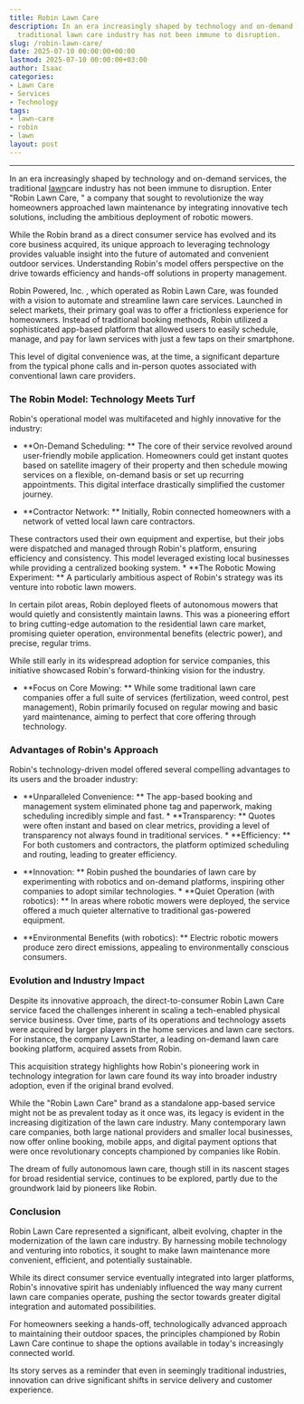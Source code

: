 ```yaml
---
title: Robin Lawn Care
description: In an era increasingly shaped by technology and on-demand services, the
  traditional lawn care industry has not been immune to disruption.
slug: /robin-lawn-care/
date: 2025-07-10 00:00:00+00:00
lastmod: 2025-07-10 00:00:00+03:00
author: Isaac
categories:
- Lawn Care
- Services
- Technology
tags:
- lawn-care
- robin
- lawn
layout: post
---
```

---

In an era increasingly shaped by technology and on-demand services, the traditional [lawn](https://pestpolicy.com/10-essential-lawn-and-garden-tools-for-fall/)care industry has not been immune to disruption. Enter "Robin Lawn Care, " a company that sought to revolutionize the way homeowners approached lawn maintenance by integrating innovative tech solutions, including the ambitious deployment of robotic mowers.

While the Robin brand as a direct consumer service has evolved and its core business acquired, its unique approach to leveraging technology provides valuable insight into the future of automated and convenient outdoor services. Understanding Robin's model offers perspective on the drive towards efficiency and hands-off solutions in property management.

Robin Powered, Inc. , which operated as Robin Lawn Care, was founded with a vision to automate and streamline lawn care services. Launched in select markets, their primary goal was to offer a frictionless experience for homeowners. Instead of traditional booking methods, Robin utilized a sophisticated app-based platform that allowed users to easily schedule, manage, and pay for lawn services with just a few taps on their smartphone.

This level of digital convenience was, at the time, a significant departure from the typical phone calls and in-person quotes associated with conventional lawn care providers.

###  The Robin Model: Technology Meets Turf

Robin's operational model was multifaceted and highly innovative for the industry:

* **On-Demand Scheduling: ** The core of their service revolved around user-friendly mobile application. Homeowners could get instant quotes based on satellite imagery of their property and then schedule mowing services on a flexible, on-demand basis or set up recurring appointments. This digital interface drastically simplified the customer journey.

* **Contractor Network: ** Initially, Robin connected homeowners with a network of vetted local lawn care contractors.

These contractors used their own equipment and expertise, but their jobs were dispatched and managed through Robin's platform, ensuring efficiency and consistency. This model leveraged existing local businesses while providing a centralized booking system. * **The Robotic Mowing Experiment: ** A particularly ambitious aspect of Robin's strategy was its venture into robotic lawn mowers.

In certain pilot areas, Robin deployed fleets of autonomous mowers that would quietly and consistently maintain lawns. This was a pioneering effort to bring cutting-edge automation to the residential lawn care market, promising quieter operation, environmental benefits (electric power), and precise, regular trims.

While still early in its widespread adoption for service companies, this initiative showcased Robin's forward-thinking vision for the industry.

* **Focus on Core Mowing: ** While some traditional lawn care companies offer a full suite of services (fertilization, weed control, pest management), Robin primarily focused on regular mowing and basic yard maintenance, aiming to perfect that core offering through technology.

###  Advantages of Robin's Approach

Robin's technology-driven model offered several compelling advantages to its users and the broader industry:

* **Unparalleled Convenience: ** The app-based booking and management system eliminated phone tag and paperwork, making scheduling incredibly simple and fast. * **Transparency: ** Quotes were often instant and based on clear metrics, providing a level of transparency not always found in traditional services. * **Efficiency: ** For both customers and contractors, the platform optimized scheduling and routing, leading to greater efficiency.

* **Innovation: ** Robin pushed the boundaries of lawn care by experimenting with robotics and on-demand platforms, inspiring other companies to adopt similar technologies. * **Quiet Operation (with robotics): ** In areas where robotic mowers were deployed, the service offered a much quieter alternative to traditional gas-powered equipment.

* **Environmental Benefits (with robotics): ** Electric robotic mowers produce zero direct emissions, appealing to environmentally conscious consumers.

###  Evolution and Industry Impact

Despite its innovative approach, the direct-to-consumer Robin Lawn Care service faced the challenges inherent in scaling a tech-enabled physical service business. Over time, parts of its operations and technology assets were acquired by larger players in the home services and lawn care sectors. For instance, the company LawnStarter, a leading on-demand lawn care booking platform, acquired assets from Robin.

This acquisition strategy highlights how Robin's pioneering work in technology integration for lawn care found its way into broader industry adoption, even if the original brand evolved.

While the "Robin Lawn Care" brand as a standalone app-based service might not be as prevalent today as it once was, its legacy is evident in the increasing digitization of the lawn care industry. Many contemporary lawn care companies, both large national providers and smaller local businesses, now offer online booking, mobile apps, and digital payment options that were once revolutionary concepts championed by companies like Robin.

The dream of fully autonomous lawn care, though still in its nascent stages for broad residential service, continues to be explored, partly due to the groundwork laid by pioneers like Robin.

###  Conclusion

Robin Lawn Care represented a significant, albeit evolving, chapter in the modernization of the lawn care industry. By harnessing mobile technology and venturing into robotics, it sought to make lawn maintenance more convenient, efficient, and potentially sustainable.

While its direct consumer service eventually integrated into larger platforms, Robin's innovative spirit has undeniably influenced the way many current lawn care companies operate, pushing the sector towards greater digital integration and automated possibilities.

For homeowners seeking a hands-off, technologically advanced approach to maintaining their outdoor spaces, the principles championed by Robin Lawn Care continue to shape the options available in today's increasingly connected world.

Its story serves as a reminder that even in seemingly traditional industries, innovation can drive significant shifts in service delivery and customer experience.